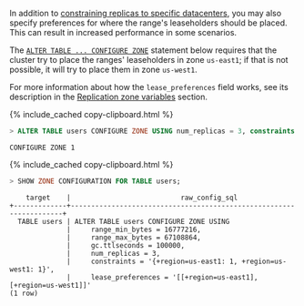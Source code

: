 In addition to [constraining replicas to specific datacenters](configure-replication-zones.html#per-replica-constraints-to-specific-datacenters), you may also specify preferences for where the range's leaseholders should be placed.  This can result in increased performance in some scenarios.

The [`ALTER TABLE ... CONFIGURE ZONE`](configure-zone.html) statement below requires that the cluster try to place the ranges' leaseholders in zone `us-east1`; if that is not possible, it will try to place them in zone `us-west1`.

For more information about how the `lease_preferences` field works, see its description in the [Replication zone variables](configure-replication-zones.html#replication-zone-variables) section.

{% include_cached copy-clipboard.html %}
~~~ sql
> ALTER TABLE users CONFIGURE ZONE USING num_replicas = 3, constraints = '{"+region=us-east1": 1, "+region=us-west1": 1}', lease_preferences = '[[+region=us-east1], [+region=us-west1]]';
~~~

~~~
CONFIGURE ZONE 1
~~~

{% include_cached copy-clipboard.html %}
~~~ sql
> SHOW ZONE CONFIGURATION FOR TABLE users;
~~~

~~~
    target    |                           raw_config_sql
+-------------+--------------------------------------------------------------------+
  TABLE users | ALTER TABLE users CONFIGURE ZONE USING
              |     range_min_bytes = 16777216,
              |     range_max_bytes = 67108864,
              |     gc.ttlseconds = 100000,
              |     num_replicas = 3,
              |     constraints = '{+region=us-east1: 1, +region=us-west1: 1}',
              |     lease_preferences = '[[+region=us-east1], [+region=us-west1]]'
(1 row)
~~~
